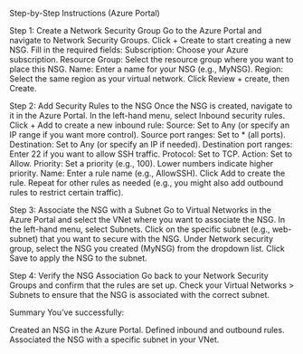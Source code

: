 Step-by-Step Instructions (Azure Portal)


Step 1: Create a Network Security Group
Go to the Azure Portal and navigate to Network Security Groups.
Click + Create to start creating a new NSG.
Fill in the required fields:
Subscription: Choose your Azure subscription.
Resource Group: Select the resource group where you want to place this NSG.
Name: Enter a name for your NSG (e.g., MyNSG).
Region: Select the same region as your virtual network.
Click Review + create, then Create.


Step 2: Add Security Rules to the NSG
Once the NSG is created, navigate to it in the Azure Portal.
In the left-hand menu, select Inbound security rules.
Click + Add to create a new inbound rule:
Source: Set to Any (or specify an IP range if you want more control).
Source port ranges: Set to * (all ports).
Destination: Set to Any (or specify an IP if needed).
Destination port ranges: Enter 22 if you want to allow SSH traffic.
Protocol: Set to TCP.
Action: Set to Allow.
Priority: Set a priority (e.g., 100). Lower numbers indicate higher priority.
Name: Enter a rule name (e.g., AllowSSH).
Click Add to create the rule.
Repeat for other rules as needed (e.g., you might also add outbound rules to restrict certain traffic).


Step 3: Associate the NSG with a Subnet
Go to Virtual Networks in the Azure Portal and select the VNet where you want to associate the NSG.
In the left-hand menu, select Subnets.
Click on the specific subnet (e.g., web-subnet) that you want to secure with the NSG.
Under Network security group, select the NSG you created (MyNSG) from the dropdown list.
Click Save to apply the NSG to the subnet.


Step 4: Verify the NSG Association
Go back to your Network Security Groups and confirm that the rules are set up.
Check your Virtual Networks > Subnets to ensure that the NSG is associated with the correct subnet.


Summary
You’ve successfully:

Created an NSG in the Azure Portal.
Defined inbound and outbound rules.
Associated the NSG with a specific subnet in your VNet.
